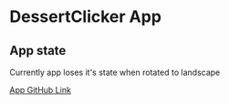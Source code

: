 # DessertClicker App

<!-- TODO: Write a brief on dessert app -->

<!-- TODO: Restructure app to use ViewModel for persistence -->

## App state

Currently app loses it's state when rotated to landscape

[App GitHub Link](https://github.com/georgesroberto/Learn)


